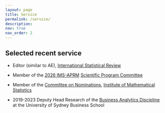 ```yaml
---
layout: page
title: Service
permalink: /service/
description: 
nav: true
nav_order: 2
---
```


<h2>Selected recent service</h2> 


- Editor (similar to AE), [International Statistical Review](https://onlinelibrary.wiley.com/journal/17515823)
  
- Member of the [2026 IMS-APRM](https://ims-aprm2026.sta.cuhk.edu.hk/) [Scientific Program Committee](https://ims-aprm2026.sta.cuhk.edu.hk/committees)
  
- Member of the [Committee on Nominations](https://imstat.org/current-committee-members/), [Institute of Mathematical Statistics](https://imstat.org/)
  
- 2019-2023 Deputy Head Research of the [Business Analytics Discipline](https://www.sydney.edu.au/business/our-research/research-areas/business-analytics.html) at the University of Sydney Business School
